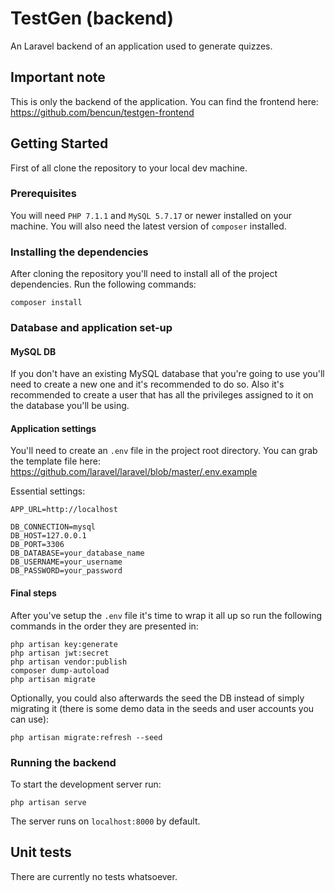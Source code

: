# TestGen (backend)
An Laravel backend of an application used to generate quizzes.

## Important note

This is only the backend of the application. You can find the frontend here:
https://github.com/bencun/testgen-frontend

## Getting Started

First of all clone the repository to your local dev machine.

### Prerequisites

You will need `PHP 7.1.1` and `MySQL 5.7.17` or newer installed on your machine. You will also need the latest version of `composer` installed.

### Installing the dependencies

After cloning the repository you'll need to install all of the project dependencies. Run the following commands:

```
composer install
```

### Database and application set-up

#### MySQL DB

If you don't have an existing MySQL database that you're going to use you'll need to create a new one and it's recommended to do so.
Also it's recommended to create a user that has all the privileges assigned to it on the database you'll be using.

#### Application settings

You'll need to create an `.env` file in the project root directory. You can grab the template file here:
https://github.com/laravel/laravel/blob/master/.env.example

Essential settings:
```
APP_URL=http://localhost

DB_CONNECTION=mysql
DB_HOST=127.0.0.1
DB_PORT=3306
DB_DATABASE=your_database_name
DB_USERNAME=your_username
DB_PASSWORD=your_password
```

#### Final steps
After you've setup the `.env` file it's time to wrap it all up so run the following commands in the order they are presented in:

```
php artisan key:generate
php artisan jwt:secret
php artisan vendor:publish
composer dump-autoload
php artisan migrate
```

Optionally, you could also afterwards the seed the DB instead of simply migrating it (there is some demo data in the seeds and user accounts you can use):
```
php artisan migrate:refresh --seed
```

### Running the backend

To start the development server run:

```
php artisan serve
```

The server runs on `localhost:8000` by default.

## Unit tests

There are currently no tests whatsoever.